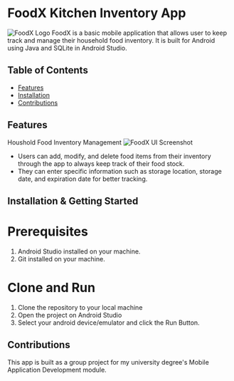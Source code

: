 # FoodX Kitchen Inventory App
![FoodX Logo](https://github.com/IvanTan02/kitchen-inventory-app/assets/92838040/4f79389d-d18c-4ad6-bf85-0b13805ffc57)
FoodX is a basic mobile application that allows user to keep track and manage their household food inventory. It is built for Android using Java and SQLite in Android Studio.

## Table of Contents
- [Features](#features)
- [Installation](#installation)
- [Contributions](#contributions)

## Features
Houshold Food Inventory Management
![FoodX UI Screenshot](https://github.com/IvanTan02/kitchen-inventory-app/assets/92838040/45f5d370-4356-4a54-8916-fcffa593c203)

- Users can add, modify, and delete food items from their inventory through the app to always keep track of their food stock.
- They can enter specific information such as storage location, storage date, and expiration date for better tracking.

## Installation & Getting Started
# Prerequisites
1. Android Studio installed on your machine.
2. Git installed on your machine.

# Clone and Run
1. Clone the repository to your local machine
2. Open the project on Android Studio
3. Select your android device/emulator and click the Run Button.

## Contributions
This app is built as a group project for my university degree's Mobile Application Development module.
